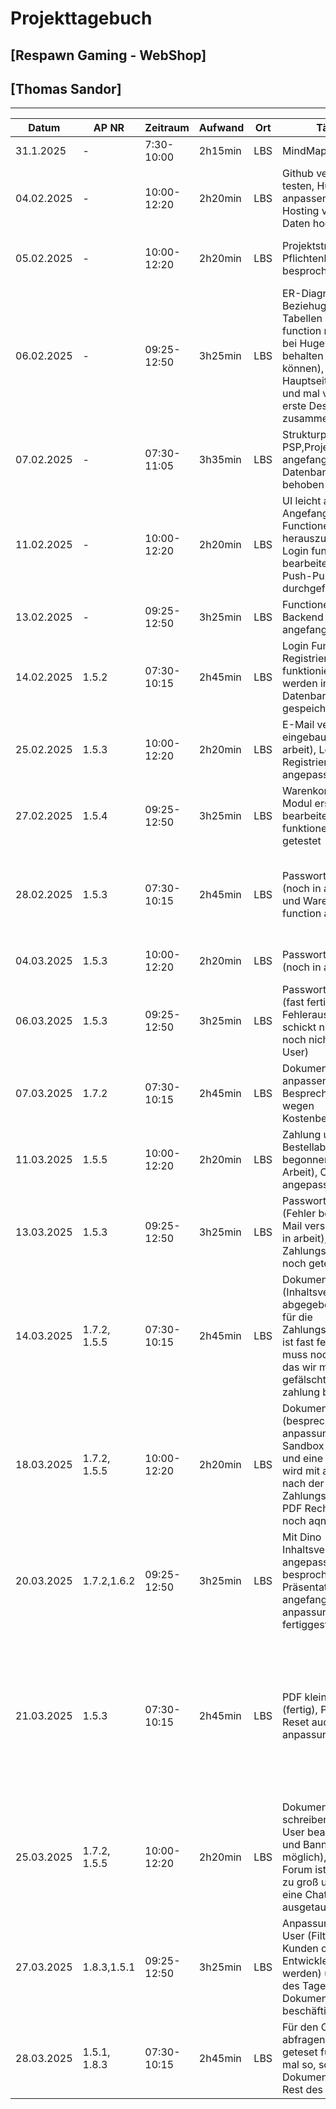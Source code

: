 # Projekttagebuch
## [Respawn Gaming - WebShop]

## [Thomas Sandor]
---
Datum|AP NR|Zeitraum|Aufwand|Ort|Tätigkeit|Probleme|Quellen
-----|-----|--------|-------|---|---------|--------|-------
31.1.2025|-|7:30-10:00|2h15min|LBS|MindMap|Ideenfindung|[Projektmanagement]
04.02.2025|-|10:00-12:20|2h20min|LBS|Github verbindung testen, Huge anpassen, Online Hosting versuchen Daten hochzuladen|Daten beim Online Hosting raufspielen|[Projektmanagement]
05.02.2025|-|10:00-12:20|2h20min|LBS|Projektstrukturplanung, Pflichtenheft besprochen|Aufpassen beim Strukturieren der Planung|[Projektmanagement]
06.02.2025|-|09:25-12:50|3h25min|LBS|ER-Diagram mit den Beziehugen der Tabellen erstellt, function nachschauen bei Huge (welche behalten werden können), Mit Dino die Hauptseite besprechen und mal versuchen das erste Design zusammen zu erstellen|---|[Projektmanagement]
07.02.2025|-|07:30-11:05|3h35min|LBS|Strukturplan PSP,Projekthandbuch angefangen, Datenbank problem behoben|---|[Projektmanagement]
11.02.2025|-|10:00-12:20|2h20min|LBS|UI leicht angepasst, Angefangen mit Functionen herauszusuchen und Login function zu bearbeiten, Github Push-Pull Tests durchgeführt|---|[Projektmanagement]
13.02.2025|-|09:25-12:50|3h25min|LBS|Functionen bearbeiten, Backend bearbeitung angefangen|---|[Projektmanagement]
14.02.2025|1.5.2|07:30-10:15|2h45min|LBS|Login Function und Registrierung funktioniern und daten werden in die Datenbank gespeichert.|---|[Github]
25.02.2025|1.5.3|10:00-12:20|2h20min|LBS|E-Mail verifikation eingebaut (noch in arbeit), Login und Registrierung angepasst|---|[Github]
27.02.2025|1.5.4|09:25-12:50|3h25min|LBS|Warenkorb Controller, Modul erstellt und bearbeitet, Mit Dino funktionen mal getestet|Community Page gab nur Error Page aus|[Github]
28.02.2025|1.5.3|07:30-10:15|2h45min|LBS|Passwort Rücksetzung (noch in arbeit), Login und Warenkorb function angepasst|Bei mir gab es leider zum Schluss ein paar Probleme mit PHP Storm wegen der Lizenz|[Github]
04.03.2025|1.5.3|10:00-12:20|2h20min|LBS|Passwort Rücksetzung (noch in arbeit)|Gibt mir immer den selben Fehler aus|[Github]
06.03.2025|1.5.3|09:25-12:50|3h25min|LBS|Passwort Rücksetzung (fast fertig, Keine Fehlerausgabe mehr schickt nur die mail noch nicht an den User)||[Github]
07.03.2025|1.7.2|07:30-10:15|2h45min|LBS|Dokumentation anpassen, Besprechung mit Dino wegen Kostenberechnung||[Github]
11.03.2025|1.5.5|10:00-12:20|2h20min|LBS|Zahlung und Bestellabwicklung begonnen (noch in Arbeit), CartController angepasst||[Github]
13.03.2025|1.5.3|09:25-12:50|3h25min|LBS|Passwort Rücksetzung (Fehler behoben, E-Mail versendung noch in arbeit), Zahlungsfunktion wird noch getestet||[Github]
14.03.2025|1.7.2, 1.5.5|07:30-10:15|2h45min|LBS|Dokumentation (Inhaltsverzeichnis abgegeben), Frontend für die Zahlungsabwicklung ist fast fertig und ich muss noch schaffen das wir mal eine gefälschte PayPal zahlung bekommen|#|[Github]
18.03.2025|1.7.2, 1.5.5|10:00-12:20|2h20min|LBS|Dokumentation (besprechung und anpassung), Paypal Sandbox funktioniert und eine Rechnung wird mit ausgeschickt nach der Zahlungsabwicklung, PDF Rechnung wird noch aqngepasst|IDE hat nicht funktioniert und konnte nicht alles hochpushen wehalb ich Dino gebent habe diese für mich hoch zu pushen|[Github]
20.03.2025|1.7.2,1.6.2|09:25-12:50|3h25min|LBS|Mit Dino Inhaltsverzeichnis angepasst und besprochen, Präsentation angefangen und PDF anpassung fertiggestellt||[Github]
21.03.2025|1.5.3|07:30-10:15|2h45min|LBS|PDF kleine anpassung (fertig), Passswort Reset auch kleine anpassungen|In der Früh mit Dino Code hochgepushed aber es gab ein problem und wie bereits erwähnt hat das Reseting funktioniert aber noch in kleiner Bearbeitung|[Github]
25.03.2025|1.7.2, 1.5.5|10:00-12:20|2h20min|LBS|Dokumentation schreiben für Freitag, User bearbeitung (Bild und Banner anpassung möglich), Community Forum ist der Aufwand zu groß und wird durch eine Chat-Funktion ausgetauscht||[Github]
27.03.2025|1.8.3,1.5.1|09:25-12:50|3h25min|LBS|Anpassung für Admin User (Filterung das nur Kunden oder nur Entwickler angezeigt werden) und den Rest des Tages mit Dokumentation beschäftigt||[Github]
28.03.2025|1.5.1, 1.8.3 |07:30-10:15|2h45min|LBS|Für den Chatraum abfragen gemacht und geteset funktioniert mal so, sonst nur Dokumentation für den Rest des Tages||[Github]

